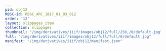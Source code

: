 ```yaml
---
pid: obj12
RBSC-id: RBSC_ARC_1817_01_03_012
order: '12'
layout: slippages_item
collection: slippages
thumbnail: "/img/derivatives/iiif/images/obj12/full/250,/0/default.jpg"
full: "/img/derivatives/iiif/images/obj12/full/full/0/default.jpg"
manifest: "/img/derivatives/iiif/obj12/manifest.json"
---
```

